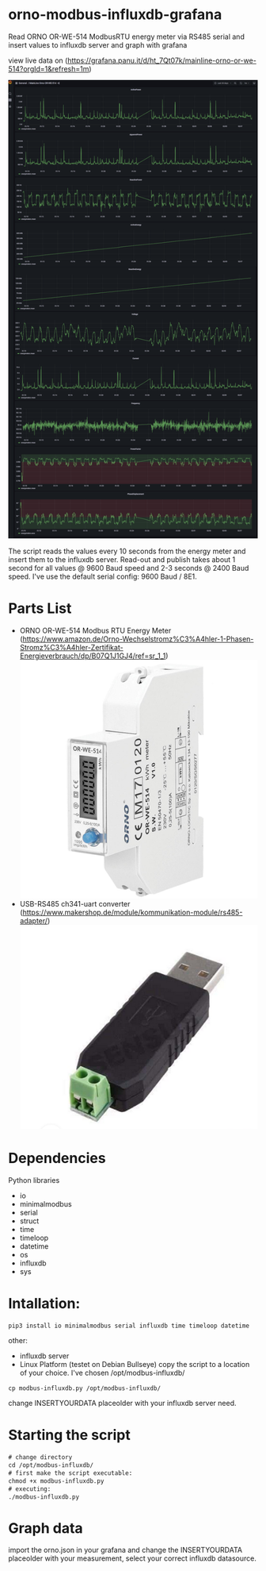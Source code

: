 # orno-modbus-influxdb-grafana
Read ORNO OR-WE-514 ModbusRTU energy meter via RS485 serial and insert values to influxdb server and graph with grafana

view live data on (https://grafana.panu.it/d/ht_7Qt07k/mainline-orno-or-we-514?orgId=1&refresh=1m)

![Pic4](pics/grafanas.png)

The script reads the values every 10 seconds from the energy meter and insert them to the influxdb server. Read-out and publish takes about 1 second for all values @ 9600 Baud speed and 2-3 seconds @ 2400 Baud speed.
I've use the default serial config: 9600 Baud / 8E1.

# Parts List
- ORNO OR-WE-514 Modbus RTU Energy Meter (https://www.amazon.de/Orno-Wechselstromz%C3%A4hler-1-Phasen-Stromz%C3%A4hler-Zertifikat-Energieverbrauch/dp/B07Q1J1GJ4/ref=sr_1_1)
![Pic1](pics/OR-WE-514.jpg)
- USB-RS485 ch341-uart converter (https://www.makershop.de/module/kommunikation-module/rs485-adapter/)
![Pic2](pics/rs485-usb.PNG)

# Dependencies
Python libraries
- io
- minimalmodbus
- serial
- struct
- time
- timeloop
- datetime
- os
- influxdb
- sys

# Intallation:
```
pip3 install io minimalmodbus serial influxdb time timeloop datetime
```
other:
- influxdb server
- Linux Platform (testet on Debian Bullseye)
copy the script to a location of your choice. I've chosen /opt/modbus-influxdb/

```
cp modbus-influxdb.py /opt/modbus-influxdb/
```

change INSERTYOURDATA placeolder with your influxdb server need.

# Starting the script
```
# change directory
cd /opt/modbus-influxdb/
# first make the script executable:
chmod +x modbus-influxdb.py
# executing:
./modbus-influxdb.py
```

# Graph data

import the orno.json in your grafana and change the INSERTYOURDATA placeolder with your measurement, select your correct influxdb datasource.
